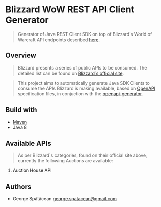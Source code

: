 # Blizzard WoW REST API Client Generator
>Generator of Java REST Client SDK on top of Blizzard`s World of Warcraft API 
endpoints described [here](https://develop.battle.net/documentation/world-of-warcraft/game-data-apis). 

## Overview
>Blizzard presents a series of public APIs to be consumed. The detailed list can be found on 
[Blizzard`s official site](https://develop.battle.net/documentation/world-of-warcraft/game-data-apis).

>This project aims to automatically generate Java SDK Clients to consume the APIs Blizzard is making available,
>based on [OpenAPI](https://github.com/OAI/OpenAPI-Specification) specification files, in conjuction with the [openapi-generator](https://github.com/OpenAPITools/openapi-generator).

## Build with
* [Maven](https://maven.apache.org/download.cgi)
* Java 8

## Available APIs
>As per Blizzard`s categories, found on their official site above, currently the following Auctions are available:
1. Auction House API

## Authors
* George Spătăcean <george.spatacean@gmail.com>
 